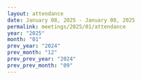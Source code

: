 ```yaml
---
layout: attendance
date: January 08, 2025 - January 08, 2025
permalink: meetings/2025/01/attendance
year: "2025"
month: "01"
prev_year: "2024"
prev_month: "12"
prev_prev_year: "2024"
prev_prev_month: "09"
---
```


